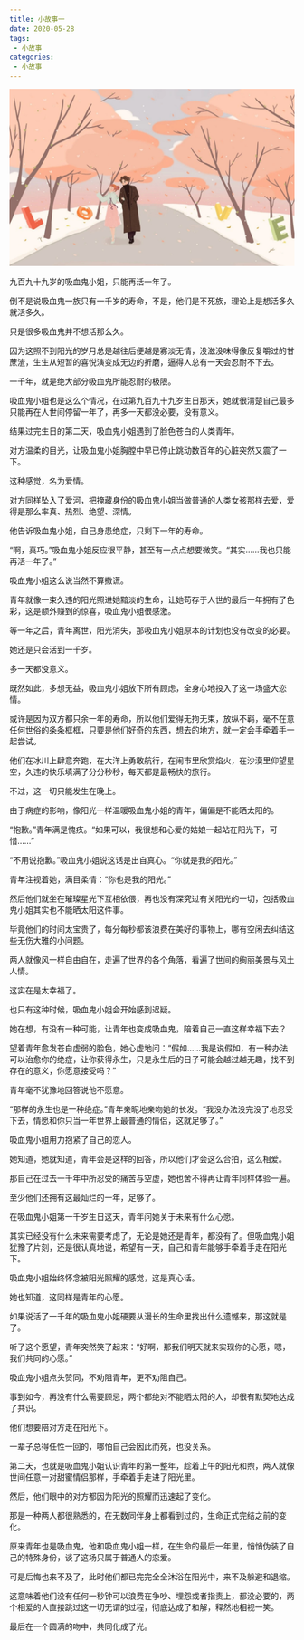 ```yaml
---
title: 小故事一
date: 2020-05-28
tags:
 - 小故事
categories:
 - 小故事
---
```


![solar](../img/1.jpg)

九百九十九岁的吸血鬼小姐，只能再活一年了。

 

倒不是说吸血鬼一族只有一千岁的寿命，不是，他们是不死族，理论上是想活多久就活多久。

 

只是很多吸血鬼并不想活那么久。

 

因为这照不到阳光的岁月总是越往后便越是寡淡无情，没滋没味得像反复嚼过的甘蔗渣，生生从短暂的喜悦演变成无边的折磨，逼得人总有一天会忍耐不下去。

 

一千年，就是绝大部分吸血鬼所能忍耐的极限。

 

吸血鬼小姐也是这么个情况，在过第九百九十九岁生日那天，她就很清楚自己最多只能再在人世间停留一年了，再多一天都没必要，没有意义。

 

结果过完生日的第二天，吸血鬼小姐遇到了脸色苍白的人类青年。

 

对方温柔的目光，让吸血鬼小姐胸膛中早已停止跳动数百年的心脏突然又震了一下。

 

这种感觉，名为爱情。

 

对方同样坠入了爱河，把掩藏身份的吸血鬼小姐当做普通的人类女孩那样去爱，爱得是那么率真、热烈、绝望、深情。

 

他告诉吸血鬼小姐，自己身患绝症，只剩下一年的寿命。

 

“啊，真巧。”吸血鬼小姐反应很平静，甚至有一点点想要微笑。“其实……我也只能再活一年了。”

 

吸血鬼小姐这么说当然不算撒谎。

 

青年就像一束久违的阳光照进她黯淡的生命，让她苟存于人世的最后一年拥有了色彩，这是额外赚到的惊喜，吸血鬼小姐很感激。

 

等一年之后，青年离世，阳光消失，那吸血鬼小姐原本的计划也没有改变的必要。

 

她还是只会活到一千岁。

 

多一天都没意义。

 

既然如此，多想无益，吸血鬼小姐放下所有顾虑，全身心地投入了这一场盛大恋情。

 

或许是因为双方都只余一年的寿命，所以他们爱得无拘无束，放纵不羁，毫不在意任何世俗的条条框框，只要是他们好奇的东西，想去的地方，就一定会手牵着手一起尝试。

 

他们在冰川上肆意奔跑，在大洋上勇敢航行，在闹市里欣赏焰火，在沙漠里仰望星空，久违的快乐填满了分分秒秒，每天都是最畅快的旅行。

 

不过，这一切只能发生在晚上。

 

由于病症的影响，像阳光一样温暖吸血鬼小姐的青年，偏偏是不能晒太阳的。

 

“抱歉。”青年满是愧疚。“如果可以，我很想和心爱的姑娘一起站在阳光下，可惜……”

 

“不用说抱歉。”吸血鬼小姐说这话是出自真心。“你就是我的阳光。”

 

青年注视着她，满目柔情：“你也是我的阳光。”

 

然后他们就坐在璀璨星光下互相依偎，再也没有深究过有关阳光的一切，包括吸血鬼小姐其实也不能晒太阳这件事。

 

毕竟他们的时间太宝贵了，每分每秒都该浪费在美好的事物上，哪有空闲去纠结这些无伤大雅的小问题。

 

两人就像风一样自由自在，走遍了世界的各个角落，看遍了世间的绚丽美景与风土人情。

 

这实在是太幸福了。

 

也只有这种时候，吸血鬼小姐会开始感到迟疑。

 

她在想，有没有一种可能，让青年也变成吸血鬼，陪着自己一直这样幸福下去？

 

望着青年愈发苍白虚弱的脸色，她心虚地问：“假如……我是说假如，有一种办法可以治愈你的绝症，让你获得永生，只是永生后的日子可能会越过越无趣，找不到存在的意义，你愿意接受吗？”

 

青年毫不犹豫地回答说他不愿意。

 

“那样的永生也是一种绝症。”青年亲昵地亲吻她的长发。“我没办法没完没了地忍受下去，情愿和你只当一年世界上最普通的情侣，这就足够了。”

 

吸血鬼小姐用力抱紧了自己的恋人。

 

她知道，她就知道，青年会是这样的回答，所以他们才会这么合拍，这么相爱。

 

那自己在过去一千年中所忍受的痛苦与空虚，她也舍不得再让青年同样体验一遍。

 

至少他们还拥有这最灿烂的一年，足够了。

 

在吸血鬼小姐第一千岁生日这天，青年问她关于未来有什么心愿。

 

其实已经没有什么未来需要考虑了，无论是她还是青年，都没有了。但吸血鬼小姐犹豫了片刻，还是很认真地说，希望有一天，自己和青年能够手牵着手走在阳光下。

 

吸血鬼小姐始终怀念被阳光照耀的感觉，这是真心话。

 

她也知道，这同样是青年的心愿。

 

如果说活了一千年的吸血鬼小姐硬要从漫长的生命里找出什么遗憾来，那这就是了。

 

听了这个愿望，青年突然笑了起来：“好啊，那我们明天就来实现你的心愿，嗯，我们共同的心愿。”

 

吸血鬼小姐点头赞同，不劝阻青年，更不劝阻自己。

 

事到如今，再没有什么需要顾忌，两个都绝对不能晒太阳的人，却很有默契地达成了共识。

 

他们想要陪对方走在阳光下。

 

一辈子总得任性一回的，哪怕自己会因此而死，也没关系。

 

第二天，也就是吸血鬼小姐认识青年的第一整年，趁着上午的阳光和煦，两人就像世间任意一对甜蜜情侣那样，手牵着手走进了阳光里。

 

然后，他们眼中的对方都因为阳光的照耀而迅速起了变化。

 

那是一种两人都很熟悉的，在无数同伴身上都看到过的，生命正式完结之前的变化。

 

原来青年也是吸血鬼，他和吸血鬼小姐一样，在生命的最后一年里，悄悄伪装了自己的特殊身份，谈了这场只属于普通人的恋爱。

 

可是后悔也来不及了，此时他们都已完完全全沐浴在阳光中，来不及躲避和退缩。

这意味着他们没有任何一秒钟可以浪费在争吵、埋怨或者指责上，都没必要的，两个相爱的人直接跳过这一切无谓的过程，彻底达成了和解，释然地相视一笑。

最后在一个圆满的吻中，共同化成了光。